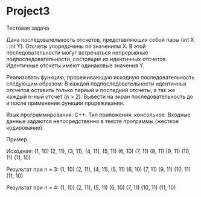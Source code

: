 # Project3
Тестовая задача

Дана последовательность отсчетов, представляющих собой пары (int Х : int Y). Отсчеты упорядочены по значениям Х.
В этой последовательности могут встречаться непрерывные подпоследовательности, состоящие из идентичных отсчетов. Идентичные отсчеты имеют одинаковые значения Y. 

Реализовать функцию, прореживающую исходную последовательность следующим образом:
В каждой подпоследовательности идентичных отсчетов оставить только первый и последний отсчеты, а так же каждый n-ный отсчет (n > 2). 
Вывести на экран последовательность до и после применения функции прореживания.

Язык программирования: C++.
Тип приложения: консольное.
Входные данные задаются непосредственно в тексте программы (жесткое кодирование).

Пример.

Исходная: (1, 10) (2, 11), (3, 11), (4, 11), (5, 11) (6, 10) (7, 11) (8, 11) (9, 11) (10, 11) (11, 10)

Результат при n = 3: (1, 10) (2, 11), (4, 11), (5, 11) (6, 10) (7, 11) (9, 11) (10, 11) (11, 10)

Результат при n = 4: (1, 10) (2, 11), (5, 11) (6, 10) (7, 11) (10, 11) (11, 10)
